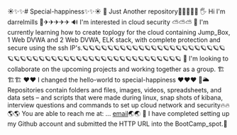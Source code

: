 ☀✨✨# Special-happiness✨✨☀
🚂  Just Another repository🚋🚋🚡🚊🚝
🖐    Hi I'm darrelmills 🛫✈✈✈✈✈
🔊    I'm interested in cloud security ⛅⛅⛅
🎨    I'm currently learning how to create toplogy for the cloud containing Jump_Box, 1 Web DVWA and 2 Web DVWA, ELK stack,
      with complete protection and secure using the ssh IP's.🪐🪐🪐🪐🪐🪐🪐🪐🪐🪐🪐🪐🪐🪐🪐🪐🪐🪐🪐🪐🪐🪐🪐🪐🪐🪐🪐🪐🪐🪐🪐🪐🪐🪐🪐🪐🪐🪐🪐🪐🪐🪐🪐🪐🪐🪐🪐🪐🪐🪐🪐
🎪    I'm looking to collaborate on the upcoming projects and working together as a group. 🏗🏗🏗
❤❤   I changed the hello-world to special-happiness ❤❤❤
💌🌥  Repositories contain folders and files, images, videos, spreadsheets, and data sets – and scripts that were made during linux, snap shots of kibana, interview questions and       commands to set up cloud network and security🔥🔥
🌎🌎  You are able to reach me at: ... [email](darrelmills17@yahoo.com)🌏🌏
🏰    I have completed setting up my Github account and submitted the HTTP URL into the BootCamp_spot.🏰
